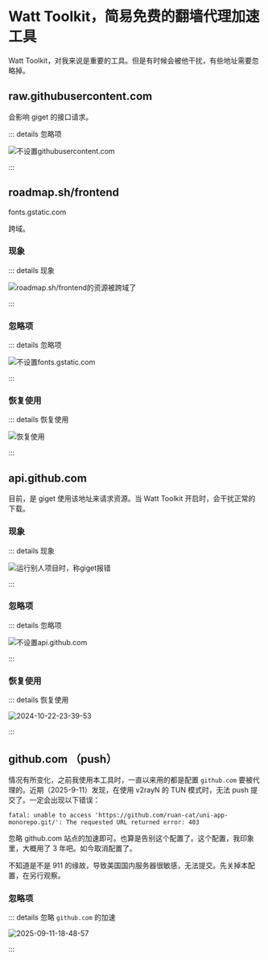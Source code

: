 # Watt Toolkit，简易免费的翻墙代理加速工具

Watt Toolkit，对我来说是重要的工具。但是有时候会被他干扰，有些地址需要忽略掉。

## raw.githubusercontent.com

会影响 giget 的接口请求。

::: details 忽略项

![不设置githubusercontent.com](https://gh-img-store.ruan-cat.com/img/2024-08-28-23-16-54.png)

:::

## roadmap.sh/frontend

fonts.gstatic.com

跨域。

### 现象

::: details 现象

![roadmap.sh/frontend的资源被跨域了](https://gh-img-store.ruan-cat.com/img/2024-09-02-19-50-57.png)

:::

### 忽略项

::: details 忽略项

![不设置fonts.gstatic.com](https://gh-img-store.ruan-cat.com/img/2024-09-02-19-55-54.png)

:::

### 恢复使用

::: details 恢复使用

![恢复使用](https://gh-img-store.ruan-cat.com/img/2024-09-02-19-56-57.png)

:::

## api.github.com

目前，是 giget 使用该地址来请求资源。当 Watt Toolkit 开启时，会干扰正常的下载。

### 现象

::: details 现象

![运行别人项目时，称giget报错](https://gh-img-store.ruan-cat.com/img/2024-10-22-23-29-37.png)

:::

### 忽略项

::: details 忽略项

![不设置api.github.com](https://gh-img-store.ruan-cat.com/img/2024-10-22-23-36-26.png)

:::

### 恢复使用

::: details 恢复使用

![2024-10-22-23-39-53](https://gh-img-store.ruan-cat.com/img/2024-10-22-23-39-53.png)

:::

## github.com （push）

情况有所变化，之前我使用本工具时，一直以来用的都是配置 `github.com` 要被代理的。近期（2025-9-11）发现，在使用 v2rayN 的 TUN 模式时，无法 push 提交了。一定会出现以下错误：

```log
fatal: unable to access 'https://github.com/ruan-cat/uni-app-monorepo.git/': The requested URL returned error: 403
```

忽略 github.com 站点的加速即可。也算是告别这个配置了。这个配置，我印象里，大概用了 3 年吧。如今取消配置了。

不知道是不是 911 的缘故，导致美国国内服务器很敏感，无法提交。先关掉本配置，在另行观察。

### 忽略项

::: details 忽略 `github.com` 的加速

![2025-09-11-18-48-57](https://gh-img-store.ruan-cat.com/img/2025-09-11-18-48-57.png)

:::

